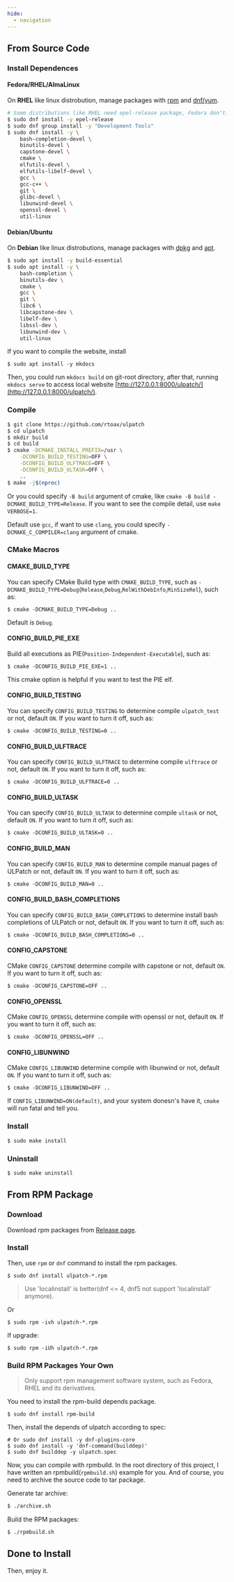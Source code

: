 ```yaml
---
hide:
  - navigation
---
```


## From Source Code

### Install Dependences

#### Fedora/RHEL/AlmaLinux

On **RHEL** like linux distrobution, manage packages with [rpm](https://github.com/rpm-software-management) and [dnf/yum](https://github.com/rpm-software-management/dnf).

```bash
# Some distributions like RHEL need epel-release package, Fedora don't.
$ sudo dnf install -y epel-release
$ sudo dnf group install -y "Development Tools"
$ sudo dnf install -y \
	bash-completion-devel \
	binutils-devel \
	capstone-devel \
	cmake \
	elfutils-devel \
	elfutils-libelf-devel \
	gcc \
	gcc-c++ \
	git \
	glibc-devel \
	libunwind-devel \
	openssl-devel \
	util-linux
```


#### Debian/Ubuntu

On **Debian** like linux distrobutions, manage packages with [dpkg](https://git.dpkg.org/git/dpkg/dpkg.git) and [apt](https://salsa.debian.org/apt-team/apt).

```bash
$ sudo apt install -y build-essential
$ sudo apt install -y \
	bash-completion \
	binutils-dev \
	cmake \
	gcc \
	git \
	libc6 \
	libcapstone-dev \
	libelf-dev \
	libssl-dev \
	libunwind-dev \
	util-linux
```

If you want to compile the website, install

```
$ sudo apt install -y mkdocs
```

Then, you could run `mkdocs build` on git-root directory, after that, running `mkdocs serve` to access local website [http://127.0.0.1:8000/ulpatch/](http://127.0.0.1:8000/ulpatch/).


### Compile

```bash
$ git clone https://github.com/rtoax/ulpatch
$ cd ulpatch
$ mkdir build
$ cd build
$ cmake -DCMAKE_INSTALL_PREFIX=/usr \
	-DCONFIG_BUILD_TESTING=OFF \
	-DCONFIG_BUILD_ULFTRACE=OFF \
	-DCONFIG_BUILD_ULTASK=OFF \
	..
$ make -j$(nproc)
```

Or you could specify `-B build` argument of cmake, like `cmake -B build -DCMAKE_BUILD_TYPE=Release`. If you want to see the compile detail, use `make VERBOSE=1`.

Default use `gcc`, if want to use `clang`, you could specify `-DCMAKE_C_COMPILER=clang` argument of cmake.


### CMake Macros

#### CMAKE_BUILD_TYPE

You can specify CMake Build type with `CMAKE_BUILD_TYPE`, such as `-DCMAKE_BUILD_TYPE=Debug`(`Release`,`Debug`,`RelWithDebInfo`,`MinSizeRel`), such as:

```
$ cmake -DCMAKE_BUILD_TYPE=Debug ..
```

Default is `Debug`.


#### CONFIG_BUILD_PIE_EXE

Build all executions as PIE(`Position-Independent-Executable`), such as:

```
$ cmake -DCONFIG_BUILD_PIE_EXE=1 ..
```

This cmake option is helpful if you want to test the PIE elf.


#### CONFIG_BUILD_TESTING

You can specify `CONFIG_BUILD_TESTING` to determine compile `ulpatch_test` or not, default `ON`. If you want to turn it off, such as:

```
$ cmake -DCONFIG_BUILD_TESTING=0 ..
```

#### CONFIG_BUILD_ULFTRACE

You can specify `CONFIG_BUILD_ULFTRACE` to determine compile `ulftrace` or not, default `ON`. If you want to turn it off, such as:

```
$ cmake -DCONFIG_BUILD_ULFTRACE=0 ..
```

#### CONFIG_BUILD_ULTASK

You can specify `CONFIG_BUILD_ULTASK` to determine compile `ultask` or not, default `ON`. If you want to turn it off, such as:

```
$ cmake -DCONFIG_BUILD_ULTASK=0 ..
```

#### CONFIG_BUILD_MAN

You can specify `CONFIG_BUILD_MAN` to determine compile manual pages of ULPatch or not, default `ON`. If you want to turn it off, such as:

```
$ cmake -DCONFIG_BUILD_MAN=0 ..
```

#### CONFIG_BUILD_BASH_COMPLETIONS

You can specify `CONFIG_BUILD_BASH_COMPLETIONS` to determine install bash completions of ULPatch or not, default `ON`. If you want to turn it off, such as:

```
$ cmake -DCONFIG_BUILD_BASH_COMPLETIONS=0 ..
```

#### CONFIG_CAPSTONE

CMake `CONFIG_CAPSTONE` determine compile with capstone or not, default `ON`. If you want to turn it off, such as:

```
$ cmake -DCONFIG_CAPSTONE=OFF ..
```

#### CONFIG_OPENSSL

CMake `CONFIG_OPENSSL` determine compile with openssl or not, default `ON`. If you want to turn it off, such as:

```
$ cmake -DCONFIG_OPENSSL=OFF ..
```

#### CONFIG_LIBUNWIND

CMake `CONFIG_LIBUNWIND` determine compile with libunwind or not, default `ON`. If you want to turn it off, such as:

```
$ cmake -DCONFIG_LIBUNWIND=OFF ..
```

If `CONFIG_LIBUNWIND=ON(default)`, and your system donesn's have it, `cmake` will run fatal and tell you.


### Install

```bash
$ sudo make install
```

### Uninstall

```bash
$ sudo make uninstall
```


## From RPM Package

### Download

Download rpm packages from [Release page](https://github.com/Rtoax/ulpatch/releases).

### Install

Then, use `rpm` or `dnf` command to install the rpm packages.

```
$ sudo dnf install ulpatch-*.rpm
```

> Use 'localinstall' is better(dnf <= 4, dnf5 not support 'localinstall' anymore).

Or

```
$ sudo rpm -ivh ulpatch-*.rpm
```

If upgrade:

```
$ sudo rpm -iUh ulpatch-*.rpm
```

### Build RPM Packages Your Own

> Only support rpm management software system, such as Fedora, RHEL and its derivatives.

You need to install the rpm-build depends package.

```
$ sudo dnf install rpm-build
```

Then, install the depends of ulpatch according to spec:

```
# Or sudo dnf install -y dnf-plugins-core
$ sudo dnf install -y 'dnf-command(builddep)'
$ sudo dnf builddep -y ulpatch.spec
```

Now, you can compile with rpmbuild. In the root directory of this project, I have written an rpmbuild(`rpmbuild.sh`) example for you. And of course, you need to archive the source code to tar package.

Generate tar archive:

```bash
$ ./archive.sh
```

Build the RPM packages:

```bash
$ ./rpmbuild.sh
```


## Done to Install

Then, enjoy it.
